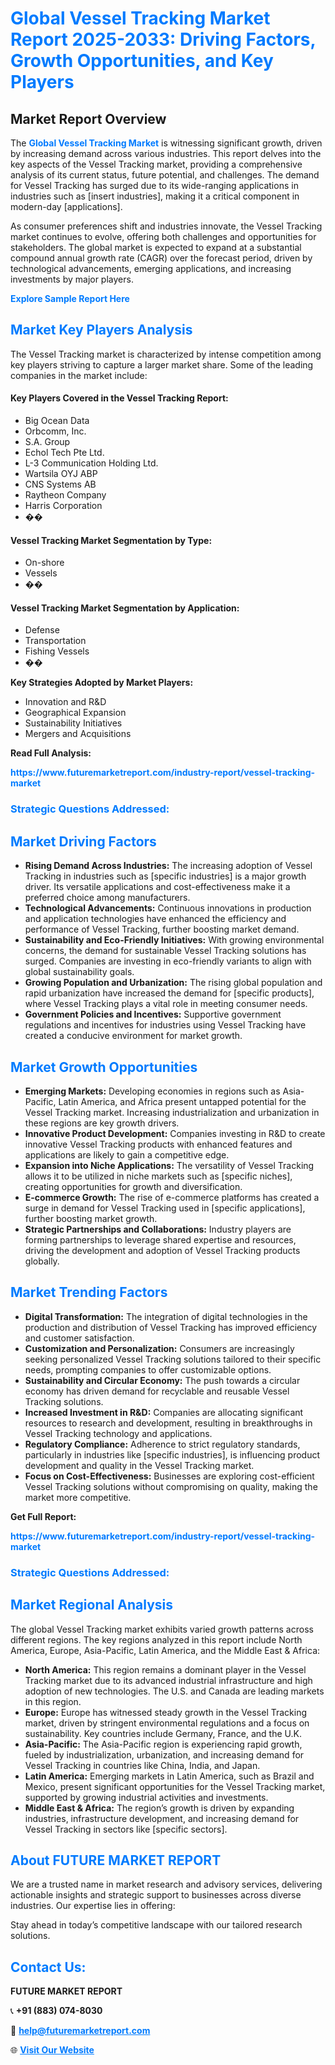 <h1 style="color: #007BFF;">Global Vessel Tracking Market Report 2025-2033: Driving Factors, Growth Opportunities, and Key Players</h1>

<section id="overview">
<h2>Market Report Overview</h2>
<p>The <a href="https://www.futuremarketreport.com/industry-report/vessel-tracking-market" style="color: #007BFF; text-decoration: none;"><strong>Global Vessel Tracking Market</strong></a> is witnessing significant growth, driven by increasing demand across various industries. This report delves into the key aspects of the Vessel Tracking market, providing a comprehensive analysis of its current status, future potential, and challenges. The demand for Vessel Tracking has surged due to its wide-ranging applications in industries such as [insert industries], making it a critical component in modern-day [applications].</p>
<p>As consumer preferences shift and industries innovate, the Vessel Tracking market continues to evolve, offering both challenges and opportunities for stakeholders. The global market is expected to expand at a substantial compound annual growth rate (CAGR) over the forecast period, driven by technological advancements, emerging applications, and increasing investments by major players.</p>
</section>

<section id="overview">
<p><a href="https://www.futuremarketreport.com/request-sample/reportId=118180" style="color: #007BFF; text-decoration: none;"><strong>Explore Sample Report Here</strong></a></p>
</section>

<section id="key-players">
<h2 style="color: #007BFF;">Market Key Players Analysis</h2>
<p>The Vessel Tracking market is characterized by intense competition among key players striving to capture a larger market share. Some of the leading companies in the market include:</p>
<h4>Key Players Covered in the Vessel Tracking Report:</h4>
<ul><li>Big Ocean Data</li><li>Orbcomm, Inc.</li><li>S.A. Group</li><li>Echol Tech Pte Ltd.</li><li>L-3 Communication Holding Ltd.</li><li>Wartsila OYJ ABP</li><li>CNS Systems AB</li><li>Raytheon Company</li><li>Harris Corporation</li><li>��</li></ul>
<h4>Vessel Tracking Market Segmentation by Type:</h4>
<ul><li>On-shore</li><li>Vessels</li><li>��</li></ul>

<h4>Vessel Tracking Market Segmentation by Application:</h4>
<ul><li>Defense</li><li>Transportation</li><li>Fishing Vessels</li><li>��</li></ul>
<p><strong>Key Strategies Adopted by Market Players:</strong></p>
<ul>
<li>Innovation and R&D</li>
<li>Geographical Expansion</li>
<li>Sustainability Initiatives</li>
<li>Mergers and Acquisitions</li>
</ul>
</section>

<section>
<p><strong>Read Full Analysis: </strong></p><a href="https://www.futuremarketreport.com/industry-report/vessel-tracking-market" style="color: #007BFF; text-decoration: none;"><strong>https://www.futuremarketreport.com/industry-report/vessel-tracking-market</strong></a>
<h3 style="color: #007BFF;">Strategic Questions Addressed:</h3>
</section>

<section id="driving-factors">
<h2 style="color: #007BFF;">Market Driving Factors</h2>
<ul>
<li><strong>Rising Demand Across Industries:</strong> The increasing adoption of Vessel Tracking in industries such as [specific industries] is a major growth driver. Its versatile applications and cost-effectiveness make it a preferred choice among manufacturers.</li>
<li><strong>Technological Advancements:</strong> Continuous innovations in production and application technologies have enhanced the efficiency and performance of Vessel Tracking, further boosting market demand.</li>
<li><strong>Sustainability and Eco-Friendly Initiatives:</strong> With growing environmental concerns, the demand for sustainable Vessel Tracking solutions has surged. Companies are investing in eco-friendly variants to align with global sustainability goals.</li>
<li><strong>Growing Population and Urbanization:</strong> The rising global population and rapid urbanization have increased the demand for [specific products], where Vessel Tracking plays a vital role in meeting consumer needs.</li>
<li><strong>Government Policies and Incentives:</strong> Supportive government regulations and incentives for industries using Vessel Tracking have created a conducive environment for market growth.</li>
</ul>
</section>

<section id="growth-opportunities">
<h2 style="color: #007BFF;">Market Growth Opportunities</h2>
<ul>
<li><strong>Emerging Markets:</strong> Developing economies in regions such as Asia-Pacific, Latin America, and Africa present untapped potential for the Vessel Tracking market. Increasing industrialization and urbanization in these regions are key growth drivers.</li>
<li><strong>Innovative Product Development:</strong> Companies investing in R&D to create innovative Vessel Tracking products with enhanced features and applications are likely to gain a competitive edge.</li>
<li><strong>Expansion into Niche Applications:</strong> The versatility of Vessel Tracking allows it to be utilized in niche markets such as [specific niches], creating opportunities for growth and diversification.</li>
<li><strong>E-commerce Growth:</strong> The rise of e-commerce platforms has created a surge in demand for Vessel Tracking used in [specific applications], further boosting market growth.</li>
<li><strong>Strategic Partnerships and Collaborations:</strong> Industry players are forming partnerships to leverage shared expertise and resources, driving the development and adoption of Vessel Tracking products globally.</li>
</ul>
</section>

<section id="trending-factors">
<h2 style="color: #007BFF;">Market Trending Factors</h2>
<ul>
<li><strong>Digital Transformation:</strong> The integration of digital technologies in the production and distribution of Vessel Tracking has improved efficiency and customer satisfaction.</li>
<li><strong>Customization and Personalization:</strong> Consumers are increasingly seeking personalized Vessel Tracking solutions tailored to their specific needs, prompting companies to offer customizable options.</li>
<li><strong>Sustainability and Circular Economy:</strong> The push towards a circular economy has driven demand for recyclable and reusable Vessel Tracking solutions.</li>
<li><strong>Increased Investment in R&D:</strong> Companies are allocating significant resources to research and development, resulting in breakthroughs in Vessel Tracking technology and applications.</li>
<li><strong>Regulatory Compliance:</strong> Adherence to strict regulatory standards, particularly in industries like [specific industries], is influencing product development and quality in the Vessel Tracking market.</li>
<li><strong>Focus on Cost-Effectiveness:</strong> Businesses are exploring cost-efficient Vessel Tracking solutions without compromising on quality, making the market more competitive.</li>
</ul>
</section>

<section>
<p><strong>Get Full Report: </strong></p><a href="https://www.futuremarketreport.com/industry-report/vessel-tracking-market" style="color: #007BFF; text-decoration: none;"><strong>https://www.futuremarketreport.com/industry-report/vessel-tracking-market</strong></a>
<h3 style="color: #007BFF;">Strategic Questions Addressed:</h3>
</section>


<section id="regional-analysis">
<h2 style="color: #007BFF;">Market Regional Analysis</h2>
<p>The global Vessel Tracking market exhibits varied growth patterns across different regions. The key regions analyzed in this report include North America, Europe, Asia-Pacific, Latin America, and the Middle East & Africa:</p>
<ul>
<li><strong>North America:</strong> This region remains a dominant player in the Vessel Tracking market due to its advanced industrial infrastructure and high adoption of new technologies. The U.S. and Canada are leading markets in this region.</li>
<li><strong>Europe:</strong> Europe has witnessed steady growth in the Vessel Tracking market, driven by stringent environmental regulations and a focus on sustainability. Key countries include Germany, France, and the U.K.</li>
<li><strong>Asia-Pacific:</strong> The Asia-Pacific region is experiencing rapid growth, fueled by industrialization, urbanization, and increasing demand for Vessel Tracking in countries like China, India, and Japan.</li>
<li><strong>Latin America:</strong> Emerging markets in Latin America, such as Brazil and Mexico, present significant opportunities for the Vessel Tracking market, supported by growing industrial activities and investments.</li>
<li><strong>Middle East & Africa:</strong> The region’s growth is driven by expanding industries, infrastructure development, and increasing demand for Vessel Tracking in sectors like [specific sectors].</li>
</ul>
</section>

<footer>
<h2 style="color: #007BFF;">About FUTURE MARKET REPORT</h2>
<p>We are a trusted name in market research and advisory services, delivering actionable insights and strategic support to businesses across diverse industries. Our expertise lies in offering:</p>

<p>Stay ahead in today’s competitive landscape with our tailored research solutions.</p>

<h2 style="color: #007BFF;">Contact Us:</h2>
<p><strong>FUTURE MARKET REPORT</strong></p>
<p>📞 <strong>+91 (883) 074-8030</strong></p>
<p>📧 <strong><a href="mailto:help@futuremarketreport.com" style="color: #007BFF;">help@futuremarketreport.com</a></strong></p>
<p>🌐 <strong><a href="https://www.futuremarketreport.com/" style="color: #007BFF;">Visit Our Website</a></strong></p>
</footer>